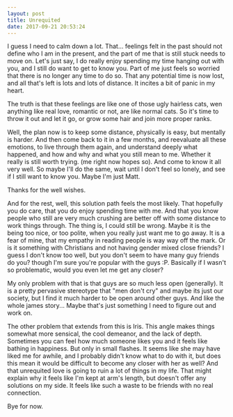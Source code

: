 ```yaml
---
layout: post
title: Unrequited
date: 2017-09-21 20:53:24
---
```


I guess I need to calm down a lot. That... feelings felt in the past should not define who I am in the present, and the part of me that is still stuck needs to move on. 
Let's just say, I do really enjoy spending my time hanging out with you, and I still do want to get to know you. Part of me just feels so worried that there is no longer any time to do so. That any potential time is now lost, and all that's left is lots and lots of distance. It incites a bit of panic in my heart. 

The truth is that these feelings are like one of those ugly hairless cats, wen anything like real love, romantic or not, are like normal cats. So it's time to throw it out and let it go, or grow some hair and join more proper ranks. 

Well, the plan now is to keep some distance, physically is easy, but mentally is harder. And then come back to it in a few months, and reevaluate all these emotions, to live through them again, and understand deeply what happened, and how and why and what you still mean to me. Whether it really is still worth trying. (me right now hopes so). And come to know it all very well. So maybe I'll do the same, wait until I don't feel so lonely, and see if I still want to know you. Maybe I'm just Matt. 

Thanks for the well wishes. 

And for the rest, well, this solution path feels the most likely. That hopefully you do care, that you do enjoy spending time with me. And that you know people who still are very much crushing are better off with some distance to work things through.
The thing is, I could still be wrong. Maybe it is the being too nice, or too polite, when you really just want me to go away. It is a fear of mine, that my empathy in reading people is way way off the mark. Or is it something with Christians and not having gender mixed close friends? I guess I don't know too well, but you don't seem to have many guy friends do you? though I'm sure you're popular with the guys :P. Basically if I wasn't so problematic, would you even let me get any closer?

My only problem with that is that guys are so much less open (generally). It is a pretty pervasive stereotype that "men don't cry" and maybe its just our society, but I find it much harder to be open around other guys. And like the whole james story... Maybe that's just something I need to figure out and work on.

The other problem that extends from this is Iris. This angle makes things somewhat more sensical, the cool demeanor, and the lack of depth. Sometimes you can feel how much someone likes you and it feels like bathing in happiness. But only in small flashes. It seems like she may have liked me for awhile, and I probably didn't know what to do with it, but does this mean it would be difficult to become any closer with her as well? And that unrequited love is going to ruin a lot of things in my life. That might explain why it feels like I'm kept at arm's length, but doesn't offer any solutions on my side. It feels like such a waste to be friends with no real connection. 

Bye for now.
